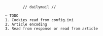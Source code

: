                 // dailymail //

        ~ TODO
        1. Cookies read from config.ini
        2. Article encoding
        3. Read from response or read from article
